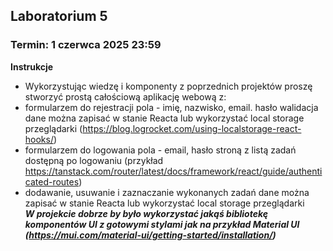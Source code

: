 ## Laboratorium 5
### Termin: 1 czerwca 2025 23:59
**Instrukcje**

- Wykorzystując wiedzę i komponenty z poprzednich projektów proszę stworzyć prostą całościową aplikację webową z:
- formularzem do rejestracji
    pola - imię, nazwisko, email. hasło walidacja
    dane można zapisać w stanie Reacta lub wykorzystać local storage przeglądarki (https://blog.logrocket.com/using-localstorage-react-hooks/)
- formularzem do logowania
pola - email, hasło
stroną z listą zadań dostępną po logowaniu (przykład https://tanstack.com/router/latest/docs/framework/react/guide/authenticated-routes)
- dodawanie, usuwanie i zaznaczanie wykonanych zadań
dane można zapisać w stanie Reacta lub wykorzystać local storage przeglądarki<br>
***W projekcie dobrze by było wykorzystać jakąś bibliotekę komponentów UI z gotowymi stylami jak na przykład Material UI (https://mui.com/material-ui/getting-started/installation/)***
